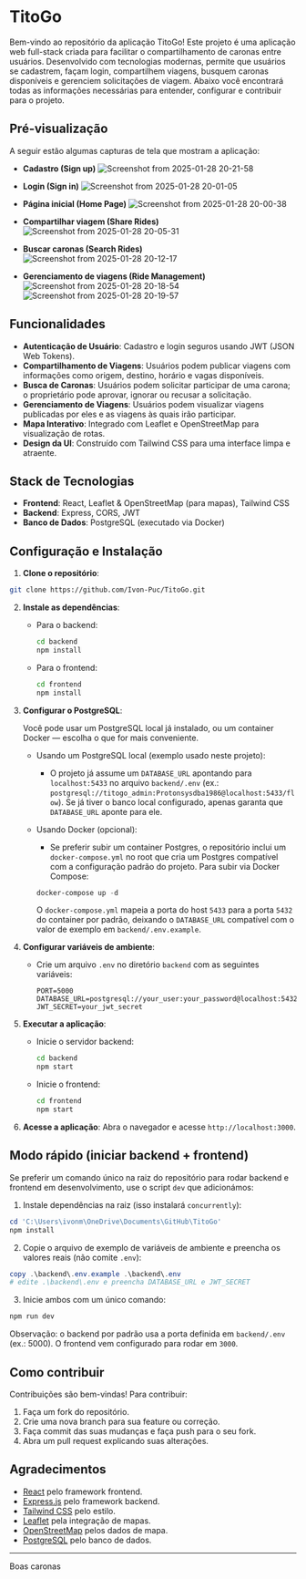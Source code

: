 ﻿# TitoGo

Bem-vindo ao repositório da aplicação TitoGo! Este projeto é uma aplicação web full-stack criada para facilitar o compartilhamento de caronas entre usuários. Desenvolvido com tecnologias modernas, permite que usuários se cadastrem, façam login, compartilhem viagens, busquem caronas disponíveis e gerenciem solicitações de viagem. Abaixo você encontrará todas as informações necessárias para entender, configurar e contribuir para o projeto.

## Pré-visualização

A seguir estão algumas capturas de tela que mostram a aplicação:

- **Cadastro (Sign up)**
  ![Screenshot from 2025-01-28 20-21-58](https://github.com/user-attachments/assets/59d3a06c-c282-4fd8-85ed-212ac5ae390a)

- **Login (Sign in)**
  ![Screenshot from 2025-01-28 20-01-05](https://github.com/user-attachments/assets/3ba1ed60-609c-4083-be63-28c7cf953a03)

- **Página inicial (Home Page)**
  ![Screenshot from 2025-01-28 20-00-38](https://github.com/user-attachments/assets/7e49fa5a-92a2-4cca-b1af-f46f0e64ba63)

- **Compartilhar viagem (Share Rides)**
  ![Screenshot from 2025-01-28 20-05-31](https://github.com/user-attachments/assets/b68b117a-b71e-42ad-a247-976c115ce9ea)

- **Buscar caronas (Search Rides)**
  ![Screenshot from 2025-01-28 20-12-17](https://github.com/user-attachments/assets/0e920364-2efc-40f7-9211-61b7e9be1758)

- **Gerenciamento de viagens (Ride Management)**
  ![Screenshot from 2025-01-28 20-18-54](https://github.com/user-attachments/assets/dfe26117-e357-4c8a-bb11-c663eb51ea62)
  ![Screenshot from 2025-01-28 20-19-57](https://github.com/user-attachments/assets/0261f333-f5ba-455d-9add-791785c4b2be)

## Funcionalidades

- **Autenticação de Usuário**: Cadastro e login seguros usando JWT (JSON Web Tokens).
- **Compartilhamento de Viagens**: Usuários podem publicar viagens com informações como origem, destino, horário e vagas disponíveis.
- **Busca de Caronas**: Usuários podem solicitar participar de uma carona; o proprietário pode aprovar, ignorar ou recusar a solicitação.
- **Gerenciamento de Viagens**: Usuários podem visualizar viagens publicadas por eles e as viagens às quais irão participar.
- **Mapa Interativo**: Integrado com Leaflet e OpenStreetMap para visualização de rotas.
- **Design da UI**: Construído com Tailwind CSS para uma interface limpa e atraente.

## Stack de Tecnologias

- **Frontend**: React, Leaflet & OpenStreetMap (para mapas), Tailwind CSS
- **Backend**: Express, CORS, JWT
- **Banco de Dados**: PostgreSQL (executado via Docker)

## Configuração e Instalação

1. **Clone o repositório**:

```bash
git clone https://github.com/Ivon-Puc/TitoGo.git
```

2. **Instale as dependências**:

   - Para o backend:
     ```bash
     cd backend
     npm install
     ```
   - Para o frontend:
     ```bash
     cd frontend
     npm install
     ```

3. **Configurar o PostgreSQL**:

   Você pode usar um PostgreSQL local já instalado, ou um container Docker — escolha o que for mais conveniente.

   - Usando um PostgreSQL local (exemplo usado neste projeto):

     - O projeto já assume um `DATABASE_URL` apontando para `localhost:5433` no arquivo `backend/.env` (ex.: `postgresql://titogo_admin:Protonsysdba1986@localhost:5433/flow`). Se já tiver o banco local configurado, apenas garanta que `DATABASE_URL` aponte para ele.

   - Usando Docker (opcional):

     - Se preferir subir um container Postgres, o repositório inclui um `docker-compose.yml` no root que cria um Postgres compatível com a configuração padrão do projeto. Para subir via Docker Compose:

     ```powershell
     docker-compose up -d
     ```

     O `docker-compose.yml` mapeia a porta do host `5433` para a porta `5432` do container por padrão, deixando o `DATABASE_URL` compatível com o valor de exemplo em `backend/.env.example`.

4. **Configurar variáveis de ambiente**:

   - Crie um arquivo `.env` no diretório `backend` com as seguintes variáveis:
     ```env
     PORT=5000
     DATABASE_URL=postgresql://your_user:your_password@localhost:5432/flow
     JWT_SECRET=your_jwt_secret
     ```

5. **Executar a aplicação**:

   - Inicie o servidor backend:
     ```bash
     cd backend
     npm start
     ```
   - Inicie o frontend:
     ```bash
     cd frontend
     npm start
     ```

6. **Acesse a aplicação**:
   Abra o navegador e acesse `http://localhost:3000`.

## Modo rápido (iniciar backend + frontend)

Se preferir um comando único na raiz do repositório para rodar backend e frontend em desenvolvimento, use o script `dev` que adicionámos:

1. Instale dependências na raiz (isso instalará `concurrently`):

```powershell
cd 'C:\Users\ivonm\OneDrive\Documents\GitHub\TitoGo'
npm install
```

2. Copie o arquivo de exemplo de variáveis de ambiente e preencha os valores reais (não comite `.env`):

```powershell
copy .\backend\.env.example .\backend\.env
# edite .\backend\.env e preencha DATABASE_URL e JWT_SECRET
```

3. Inicie ambos com um único comando:

```powershell
npm run dev
```

Observação: o backend por padrão usa a porta definida em `backend/.env` (ex.: 5000). O frontend vem configurado para rodar em `3000`.

## Como contribuir

Contribuições são bem-vindas! Para contribuir:

1. Faça um fork do repositório.
2. Crie uma nova branch para sua feature ou correção.
3. Faça commit das suas mudanças e faça push para o seu fork.
4. Abra um pull request explicando suas alterações.

## Agradecimentos

- [React](https://reactjs.org/) pelo framework frontend.
- [Express.js](https://expressjs.com/) pelo framework backend.
- [Tailwind CSS](https://tailwindcss.com/) pelo estilo.
- [Leaflet](https://leafletjs.com/) pela integração de mapas.
- [OpenStreetMap](https://www.openstreetmap.org/) pelos dados de mapa.
- [PostgreSQL](https://www.postgresql.org/) pelo banco de dados.

---

Boas caronas
